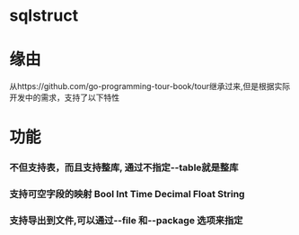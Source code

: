 # sqlstruct

# 缘由 
从https://github.com/go-programming-tour-book/tour继承过来,但是根据实际开发中的需求，支持了以下特性

# 功能
### 不但支持表，而且支持整库, 通过不指定--table就是整库 
### 支持可空字段的映射 Bool Int Time Decimal Float String
### 支持导出到文件,可以通过--file 和--package 选项来指定


